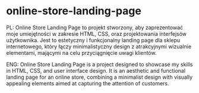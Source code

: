 # online-store-landing-page

PL: Online Store Landing Page to projekt stworzony, aby zaprezentować moje umiejętności w zakresie HTML, CSS, oraz projektowania interfejsów użytkownika. Jest to estetyczny i funkcjonalny landing page dla sklepu internetowego, który łączy minimalistyczny design z atrakcyjnymi wizualnie elementami, mającymi na celu przyciągnięcie uwagi klientów.

ENG: Online Store Landing Page is a project designed to showcase my skills in HTML, CSS, and user interface design. It is an aesthetic and functional landing page for an online store, combining a minimalist design with visually appealing elements aimed at capturing the attention of customers.
